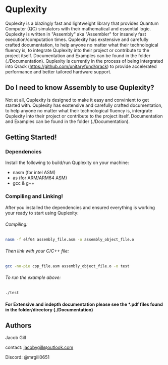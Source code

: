 # Quplexity

Quplexity is a blazingly fast and lightweight library that provides Quantum Computer (QC) simulators with their mathematical and essential logic. 
Quplexity is written in "Assembly" aka "Assembler" for insanely fast execution/computation times. Quplexity has exstensive and carefully crafted documentation, to help anyone no matter what their technological fluency is, to integrate Quplexity into their project or contribute to the project itself. Documentation and Examples can be found in the folder (./Documentation). Quplexity is currently in the process of being intergrated into Qrack (https://github.com/unitaryfund/qrack) to provide accelerated performance and better tailored hardware support. 

## Do I need to know Assembly to use Quplexity?
Not at all, Quplexity is designed to make it easy and convinient to get started with. Quplexity has exstensive and carefully crafted documentation, to help anyone no matter what their technological fluency is, intergrate Quplexity into their project or contribute to the project itself. Documentation and Examples can be found in the folder (./Documentation).

## Getting Started!

### Dependencies

Install the following to build/run Quplexity on your machine: 
* nasm (for intel ASM)
* as   (for ARM/ARM64 ASM)
* gcc & g++

### Compiling and Linking!

After you installed the dependencies and ensured everything is working your ready to start using Quplexity:
###### Compiling:
```bash
nasm -f elf64 assembly_file.asm -o assembly_object_file.o
```
###### Then link with your C/C++ file:
```bash
gcc -no-pie cpp_file.asm assembly_object_file.o -o test
```
###### To run the example above:
```bash
./test
```

#### For Extensive and indepth documentation please see the *.pdf files found in the folder/directory (./Documentation)

## Authors

Jacob Gill  

contact: jacobygill@outlook.com 

Discord: @mrgill0651
